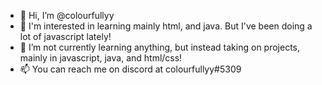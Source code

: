 - 👋 Hi, I’m @colourfullyy
- 👀 I'm interested in learning mainly html, and java. But I've been doing a lot of javascript lately!
- 🌱 I’m not currently learning anything, but instead taking on projects, mainly in javascript, java, and html/css!
- 📫 You can reach me on discord at colourfullyy#5309

<!---
colourfullyy/colourfullyy is a ✨ special ✨ repository because its `README.md` (this file) appears on your GitHub profile.
You can click the Preview link to take a look at your changes.
--->
